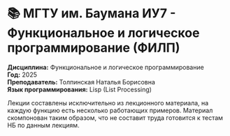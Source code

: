 # 📚 МГТУ им. Баумана ИУ7 - Функциональное и логическое программирование (ФИЛП)

**Дисциплина:** Функциональное и логическое программирование  
**Год:** 2025  
**Преподаватель:** Толпинская Наталья Борисовна  
**Язык программирования:** Lisp (List Processing) 

Лекции составлены исключительно из лекционного материала, на каждую функцию есть несколько работающих примеров.
Материал скомпонован таким образом, что не составит труда готовится к тестам НБ по данным лекциям.
